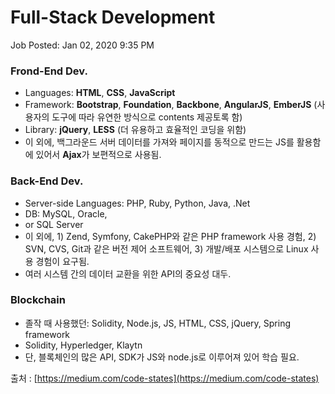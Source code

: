 # Full-Stack Development

Job Posted: Jan 02, 2020 9:35 PM

### Frond-End Dev.

- Languages: **HTML**, **CSS**, **JavaScript**
- Framework: **Bootstrap**, **Foundation**, **Backbone**, **AngularJS**, **EmberJS** (사용자의 도구에 따라 유연한 방식으로 contents 제공토록 함)
- Library: **jQuery**, **LESS** (더 유용하고 효율적인 코딩을 위함)
- 이 외에, 백그라운드 서버 데이터를 가져와 페이지를 동적으로 만드는 JS를 활용함에 있어서 **Ajax**가 보편적으로 사용됨.

### Back-End Dev.

- Server-side Languages: PHP, Ruby, Python, Java, .Net
- DB: MySQL, Oracle,
- or SQL Server
- 이 외에, 1) Zend, Symfony, CakePHP와 같은 PHP framework 사용 경험, 2) SVN, CVS, Git과 같은 버전 제어 소프트웨어, 3) 개발/배포 시스템으로 Linux 사용 경험이 요구됨.
- 여러 시스템 간의 데이터 교환을 위한 API의 중요성 대두.

### Blockchain

- 졸작 때 사용했던: Solidity, Node.js, JS, HTML, CSS, jQuery, Spring framework
- Solidity, Hyperledger, Klaytn
- 단, 블록체인의 많은 API, SDK가 JS와 node.js로 이루어져 있어 학습 필요.

출처 : [https://medium.com/code-states](https://medium.com/code-states)